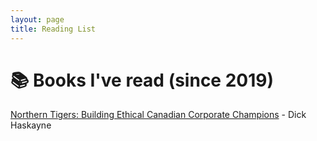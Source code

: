 ```yaml
---
layout: page
title: Reading List
---
```

<h1>
  📚 Books I've read (since 2019)
</h1>
<p>
  <a href="https://press.ucalgary.ca/books/9780889534063/" target="_blank">Northern Tigers: Building Ethical Canadian Corporate Champions</a> - Dick Haskayne
</p>